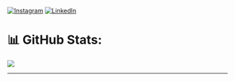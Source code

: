 [![Instagram](https://img.shields.io/badge/Instagram-%23E4405F.svg?logo=Instagram&logoColor=white)](https://instagram.com/son1c_sp) [![LinkedIn](https://img.shields.io/badge/LinkedIn-%230077B5.svg?logo=linkedin&logoColor=white)](https://linkedin.com/in/zurasound) 
# 📊 GitHub Stats:

![](https://github-readme-stats.vercel.app/api/top-langs/?username=Son1c-sound&theme=dark&hide_border=true&include_all_commits=false&count_private=false&layout=compact)

---

<!-- Proudly created with GPRM ( https://gprm.itsvg.in ) -->
